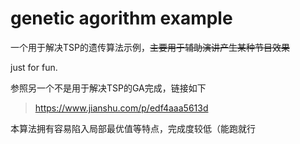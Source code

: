 # genetic agorithm example
 一个用于解决TSP的遗传算法示例，~~主要用于辅助演讲产生某种节目效果~~

 just for fun.

参照另一个不是用于解决TSP的GA完成，链接如下

>https://www.jianshu.com/p/edf4aaa5613d

本算法拥有容易陷入局部最优值等特点，完成度较低（能跑就行
